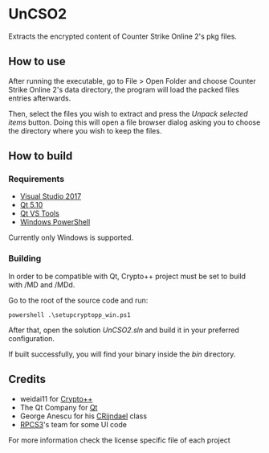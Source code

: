 # UnCSO2
Extracts the encrypted content of Counter Strike Online 2's pkg files.

## How to use
After running the executable, go to File > Open Folder and choose Counter Strike Online 2's data directory, the program will load the packed files entries afterwards.

Then, select the files you wish to extract and press the *Unpack selected items* button. Doing this will open a file browser dialog asking you to choose the directory where you wish to keep the files.

## How to build

### Requirements
- [Visual Studio 2017](https://www.visualstudio.com/downloads/)
- [Qt 5.10](https://www.qt.io/download)
- [Qt VS Tools](http://doc.qt.io/qtvstools/qtvstools-getting-started.html)
- [Windows PowerShell](https://docs.microsoft.com/en-us/powershell/scripting/setup/installing-windows-powershell)

Currently only Windows is supported.

### Building
In order to be compatible with Qt, Crypto++ project must be set to build with /MD and /MDd. 

Go to the root of the source code and run:

```
powershell .\setupcryptopp_win.ps1
```

After that, open the solution *UnCSO2.sln* and build it in your preferred configuration.

If built successfully, you will find your binary inside the *bin* directory.

## Credits

- weidai11 for [Crypto++](https://www.cryptopp.com/)
- The Qt Company for [Qt](https://www.qt.io/)
- George Anescu for his [CRijndael](https://www.codeproject.com/Articles/1380/A-C-Implementation-of-the-Rijndael-Encryption-Decr) class
- [RPCS3](https://rpcs3.net/)'s team for some UI code

For more information check the license specific file of each project
